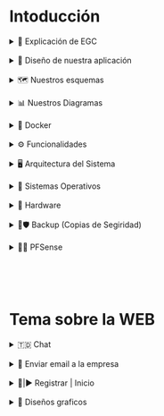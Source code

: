 # Intoducción

<details>
  <summary>🚀 Explicación de EGC</summary>
Nuestra empresa, EGC (Enterprise Global Chat), ofrece un servicio de chat especializado en diversos sectores como informática, negocios, economía, entre otros. Los usuarios registrados pueden consultar sus dudas directamente con expertos. Nuestro objetivo es brindar soluciones rápidas y efectivas, tanto para usuarios individuales como para pequeñas empresas.
<br>
<br>
  
Nuestra plataforma compite con otras herramientas de mensajería, como Telegram, Skype, Discord, y más, especialmente en lo que respecta a la creación de grupos y redes de usuarios. Sin embargo, en nuestra plataforma, todos los chats son privados entre los usuarios conectados, permitiendo conversaciones directas y seguras.
<br>

Al registrarse en nuestra web, los usuarios podrán acceder a grupos creados por especialistas en sectores como informática, negocios, economía y otros, disponibles en modalidades públicas o privadas. Además, los usuarios podrán crear sus propios grupos de conversación para compartir información y resolver dudas con otros usuarios.
  
</details>
<br>








<details>
<summary>🎨 Diseño de nuestra aplicación</summary>


## Mockup

### Home:

* En la página de inicio tendríamos una imagen de fondo, y en la parte superior de la pestaña se mostraría el logo junto a tres enlaces que dirigirían a páginas donde hablaríamos sobre nosotros, nuestra seguridad y soporte técnico, así como al inicio de sesión. Además, contaríamos con un footer que incluiría los logotipos de nuestras redes sociales.

![image](https://github.com/user-attachments/assets/7c5c27db-fa5a-4ce7-b655-c1a179c5a935)


### Sobre Nosotros:

* En la sección "Sobre nosotros", explicaríamos qué hace nuestra empresa, cuándo fue creada y qué ventajas ofrece en comparación con otros servicios de chat. También incluiríamos imágenes decorativas para mejorar la presentación.

![image](https://github.com/user-attachments/assets/4367be43-9c0b-4f62-b6b4-724a5508d5c5)


### Nuestra Seguridad:

* En la sección "Nuestra seguridad" explicaremos las medidas de seguridad que ofrecemos, sin entrar en detalles específicos.

![image](https://github.com/user-attachments/assets/941276f0-4848-47e5-897f-c80d1c07cc01)


### Soporte Técnico:

* En la sección de soporte técnico, los usuarios podrían ingresar su correo electrónico, describir el problema que tienen y hacer clic en un botón de "Enviar".

![image](https://github.com/user-attachments/assets/63f4c1c3-9c71-42d7-8b81-6e513d4a79f4)


### Chat:

* Este sería nuestro chat, con una lista a la izquierda que muestra nuestros contactos y amigos, y un buscador para encontrar a otros contactos.

![image](https://github.com/user-attachments/assets/6d88b906-7cba-4fa5-85a2-c13a1306e03a)


### Grupos:

* En el catálogo, el usuario podrá buscar temarios sobre ciberseguridad utilizando el buscador, y se le mostrarán diferentes temarios relacionados con el tema.

![image](https://github.com/user-attachments/assets/e68bcc31-368f-4f8c-a04e-0e3e9245ff63)


### Crear Grupo:

* En "Crear catálogo", el usuario podrá subir una imagen, añadir un título y un texto, y deberá ingresar su nombre de usuario en un apartado. Al final, tendrá un botón para crear el catálogo.

![image](https://github.com/user-attachments/assets/12724ed0-f878-4d0b-bd73-a0c204ee2e36)

### Registro:

* Así es como se vería la sección donde se registrarían nuestros usuarios. En el formulario de registro, el usuario deberá ingresar su nombre, primer apellido, un nombre de usuario, su correo electrónico, número de teléfono y una contraseña, la cual deberá confirmar nuevamente.

![image](https://github.com/user-attachments/assets/587a3bd2-9e8c-4737-8d00-9a2e71e7e9d7)


### Inicio Sesión:

* Así es como se vería nuestro inicio de sesión. El usuario solo deberá ingresar su correo electrónico y contraseña.

![image](https://github.com/user-attachments/assets/37ec7c4c-e221-415c-9b8d-cca2adff63e8)

<br>

## Gamma de colores + Logo

### Nuestra gamma de colores:

![image](https://github.com/user-attachments/assets/c999e1eb-701f-43bd-8a99-e5fd0f23e867)

### Nuestro Logo:

![ECS](https://github.com/user-attachments/assets/6ba6de8e-952c-4265-9db4-ab254b4884f4)![image](https://github.com/user-attachments/assets/03bae469-1db6-44f0-bc5f-c439e731b600)


</details>
<br>










<details>
<summary>🗺️ Nuestros esquemas</summary>
De momento este es nuestro esquema de nuestra web EGC:

![image](https://github.com/user-attachments/assets/d29a31b2-477b-47cb-b0c9-4ed494235236)

De momento este es nuestro esquema de la bbdd de EGC:

![image](https://github.com/user-attachments/assets/238fc073-fcfb-4ff9-98d6-5fb9bc589641)

</details>
<br>


<details>
<summary>📊 Nuestros Diagramas</summary>

**Diagrama de RED**

![Esquema-Red-Visual-Paradigm](https://github.com/user-attachments/assets/0e365779-b6c6-4654-9f4b-aa757ba3182c)


**Diagrama de BBDD**

![image](https://github.com/user-attachments/assets/9c0d2cf5-3e4d-4817-a4f3-1303068c33a2)

</details>
<br>





<details>
<summary>🐋 Docker</summary>

# ¿Que es el Docker?

Docker es una plataforma que permite crear, distribuir y ejecutar aplicaciones en contenedores. Un contenedor es un entorno ligero y portátil que incluye todo lo necesario para ejecutar un software, como código, bibliotecas y dependencias, asegurando que funcione igual en cualquier sistema. Docker facilita la gestión y escalabilidad de aplicaciones, optimizando el uso de recursos y mejorando la eficiencia en desarrollo y despliegue. Se basa en imágenes preconfiguradas y permite automatizar procesos, haciéndolo ideal para entornos de desarrollo, pruebas y producción en la nube o servidores locales.

![image](https://github.com/user-attachments/assets/c191ed6f-5e29-40d3-87d6-49e7c332e7da)



# Que ventajas y descentajas da el Docker


## Ventajas✅

· **Portabilidad de contenedores**: Los contenedores funcionan igual en cualquier sistema con Docker instalado.

· **Eficiencia**: Consume menos recursos que las máquinas virtuales porque comparte el sistema operativo.

· **Escalabilidad**: Facilita la gestión y despliegue de múltiples instancias de aplicaciones.

· **Rápido despliegue**: Permite automatizar e implementar aplicaciones en segundos.

· **Aislamiento**: Evita conflictos entre dependencias de diferentes aplicaciones.



## Desventajas❌

· **Rendimiento**: Puede ser menos eficiente que una ejecución nativa.

· **Persistencia de datos**: Manejo de almacenamiento más complejo.

· **Seguridad**: Comparte el kernel del host, lo que puede generar vulnerabilidades.



  
# Introducción a la instalación de la web

Guardamos el contenido de la página web en una carpeta llamada web y la comprimimos en un archivo zip. Luego, la exportaremos a la máquina Alpine desde cmd utilizando el siguiente comando:

![image](https://github.com/user-attachments/assets/12bb95df-3edd-4466-9dd6-deb9006288c3)


Para descomprimir la carpeta que hemos exportado, utilizaremos el comando unzip. Luego, creamos una carpeta llamada **rbooks** donde almacenaremos la carpeta web que hemos descomprimido. Será necesario mover la carpeta web dentro de la carpeta **rbooks**.


Accedemos a la carpeta **rbooks** y creamos las siguientes subcarpetas que mostraremos a continuación:

![image](https://github.com/user-attachments/assets/8321eee2-4f73-4e67-9cb4-78866dbcaa43)


Dentro de la carpeta **nginx**, creamos un archivo llamado **default.conf** y le añadimos el siguiente código:

![image](https://github.com/user-attachments/assets/90ee82b1-20dc-441f-b3be-433fbe1ac5a4)


Una vez hecho esto, salimos de la carpeta **nginx** y, dentro de **rbooks**, creamos un nuevo archivo llamado **docker-compose.yml**. A continuación, en el archivo **docker-compose.yml**, aseguramos que el servicio **phpfpm** utilice el *Dockerfile* para construir la imagen personalizada. En lugar de usar la imagen **php:8-fpm-alpine** directamente, debemos indicar que se debe construir la imagen utilizando el *Dockerfile*.

```
services:
  # PHP service
  phpfpm:
    build:
      context: .
      dockerfile: Dockerfile   # Usa el Dockerfile personalizado
    container_name: phpfpm
    working_dir: /var/www/rbooks
    ports:
      - "9000:9000"
    volumes:
      - './web:/var/www/rbooks'
    environment:
      PHP_INI_DIR: /usr/local/etc/php
    restart: always
    networks:
      - netweb

  # Nginx service
  nginx:
    image: nginx:alpine
    container_name: nginx
    ports:
      - "8082:80"
    working_dir: /etc/nginx
    volumes:
      - './web:/var/www/rbooks'
      - './nginx/default.conf:/etc/nginx/conf.d/default.conf'
      - './nginx/:/var/log/nginx/'
    restart: always
    networks:
      - netweb

  # MySQL database service
  db:
    image: mysql
    container_name: miDB
    ports:
      - "3306:3306"
    environment:
      MYSQL_ROOT_PASSWORD: 1234
    volumes:
      - './mysql:/var/lib/mysql'
      - './sql:/db'
    networks:
      - netweb

  # PHPMYADMIN
  phpmyadmin:
    image: phpmyadmin
    container_name: miphpmyadmin
    environment:
      PMA_ARBITRARY: 1
      PMA_HOST: db  # Conectar phpMyAdmin al contenedor "db" (MySQL)
    ports:
      - "81:80"
    networks:
      - netweb

networks:
  netweb:
    driver: bridge

```


A continuación, crearemos el archivo **Dockerfile** y añadiremos el siguiente código para que funcione:

![image](https://github.com/user-attachments/assets/fdf3e8b4-c8e5-4f59-8688-1e79b32abbb1)


Este comando permite forzar la recreación de los contenedores en el **docker**.

![image](https://github.com/user-attachments/assets/152d72fb-a268-4556-888d-92b322e7e909)


Si accedemos a **Portainer** y vamos a la sección de **Contenedores**, podemos ver que se ha creado de forma correcta.

![image](https://github.com/user-attachments/assets/8b4ad89a-204d-4f24-87a1-d69f03bb1b1a)








Si accedemos al navegador y ponemos **http://100.77.20.22:8082**, podremos ver que hemos ingresado correctamente a la página web de RBooks.

![image](https://github.com/user-attachments/assets/574a6d8b-f4c5-4d1b-94d8-e1fc120731d3)


Ahora, debemos cargar la base de datos en **phpMyAdmin** para que las tablas se muestren correctamente y los registros funcionen en la página web. Para ello, accedemos a **http://100.77.20.22:81** en el navegador.
* Servidor --> miDB
* Usuario --> root
* Contraseña --> 1234
 
![image](https://github.com/user-attachments/assets/c53a9069-f0ab-4231-a811-68cecc4c103c)


Creamos la base de datos con el nombre **rbooks**.

![image](https://github.com/user-attachments/assets/04b92b6c-414e-4112-bf8d-d7967d416278)


Para poder importar el archivo **sql** en **phpMyAdmin**, debemos ingresar en la base de datos **rbooks**, hacer clic en *Importar*, seleccionar el archivo **bbdd-rbooks.sql** y luego hacer clic en el botón *Importar*.

![image](https://github.com/user-attachments/assets/2c2f841b-84cb-4e38-a4b2-d93207c67853)


A continuación, accedemos al archivo **conexion_be.php**, que se encuentra en la ruta ***web/php_in-sing/conexion_be.php***, y modificamos la dirección de la base de datos para establecer la conexión entre la página web y la base de datos.

![image](https://github.com/user-attachments/assets/89863329-095d-4ba2-a6ff-69adf2947224)

<br>
<br>
<br>

# Las mejoras que hemos añadido

Estos son los comandos que le hemos puesto en el archivo **docker-compose.yml**.

<br>
<br>

## context: .

•	Define el directorio base donde Docker buscará los archivos necesarios para construir la imagen.

•	En este caso, el **.** (punto) indica que el contexto de construcción es el directorio donde se encuentra el archivo docker-compose.yml.


## dockerfile: Dockerfile

•	Indica al Docker qué archivo usar para construir la imagen. En este caso, se usará el Dockerfile que está en el contexto definido arriba (.).

•	Permite personalizar la imagen en lugar de usar una predefinida.



## PHP_INI_DIR: /usr/local/etc/php

Define la variable de entorno PHP_INI_DIR, que indica la ubicación del archivo de configuración de PHP (php.ini) dentro del contenedor.

<br>
<br>

## Dockerfile Vs docker-compose
![image](https://github.com/user-attachments/assets/7dbc6d20-f0fb-4d98-9a43-3b748478d106)



## Dockerfile

### 1️⃣ FROM php:8-fpm-alpine

```
FROM php:8-fpm-alpine
```

Define la imagen base como php:8-fpm-alpine.



### 2️⃣ Instalación de dependencias y extensiones

```
RUN apk add --no-cache libpng-dev libjpeg-turbo-dev libwebp-dev \
    && docker-php-ext-install mysqli pdo pdo_mysql
```

Usa apk add --no-cache para instalar dependencias en Alpine Linux:

•	libpng-dev, libjpeg-turbo-dev, libwebp-dev: Bibliotecas necesarias para manipulación de imágenes en PHP.


Luego, instala extensiones de PHP con docker-php-ext-install:

•	mysqli: Extensión para conectarse a bases de datos MySQL.

•	pdo y pdo_mysql: Permiten usar PDO (PHP Data Objects) con MySQL.




### 3️⃣ (Opcional) Ajustar php.ini para habilitar mysqli

```
# RUN echo "extension=mysqli.so" >> /usr/local/etc/php/conf.d/docker-php-ext-mysqli.ini
```

Agrega manualmente la línea **extension=mysqli.so** al archivo de configuración de PHP. Se usará cuando PHP no detecta automáticamente la extensión mysqli.


🔹 ¿Cuándo usarlo?

Si mysqli no se activa correctamente después de instalarlo con docker-php-ext-install para asegurar de que PHP cargue la extensión en cada inicio.







</details>
<br>








<details>
<summary>⚙️ Funcionalidades</summary>
Funcionalidades que vamos a implementar:

- Funcionalidades de Registro e inicio de sesión.(Víctor)
- Que los usuarios puedan tener contactos o conversación con técnicos informáticos.(Hugo)
- Los usuarios pueden crear una tabla de técnicos informáticos. (Víctor)


Seguridad (en función de vuestro proyecto):

- MySQL (crear más de un usuario, securizar la DB, triggers)
- Protección de código fuente
- toda la parte de monitorización y seguridad que vais a implementar
</details>
<br>



<details>
<summary>🖥️ Arquitectura del Sistema</summary>
Estos seran los componentes de tecnología que utilizaremos en el sistema:
  
- NGINX:
  
  Servidor web y proxy inverso, muy eficiente en gestionar tráfico y carga.

  
- No MySQL:

  Base de datos relacional para almacenar y gestionar datos.

  
- PHP / HTML / CSS / JS:
  - PHP:

    Lenguaje de programación del lado del servidor.

    
  - HTML:

    Lenguaje para estructurar contenido web.

    
  - CSS:

    Estilos y diseño web.

    
  - JS:
  
    Lenguaje para interactividad en el navegador.

    
    
- Bind9:

  Servidor DNS que resuelve nombres de dominio a direcciones IP.

  
- Docker:

  Plataforma para crear y gestionar contenedores de aplicaciones.

  
- jabberd:

  Servidor de mensajería instantánea basado en XMPP.
  
  
- Composer:

  Herramienta para gestionar dependencias en PHP.
  
  
- WebSocket:

  Protocolo para comunicación en tiempo real entre cliente y servidor.
  
  
- IPTables:

  Firewall en Linux para controlar el tráfico de red.
  

</details>
<br>




<details>
<summary>🐧 Sistemas Operativos</summary>

Estos son los Sistemas Operativos que vamos a implementar en la Maquina virtuales.


- Ubuntu Server
  
- Alpine (Docker)

- Firewall


  
</details>
<br>




<details>
<summary>🔲 Hardware</summary>

Todas las VM tienen la misma capacidad de memoria RAM, CPU y disco duro, menos la VM Docker.

MV:
- RAM --> 2 GB
- CPU --> 1 (1 socket & 1 cores)
- HD --> 14 GB
<br>

MV Docker:
- RAM --> 4 GB
- CPU --> 4 (2 sockets & 2 cores)
- HD --> 60 GB

  
</details>
<br>



<details>
<summary>📄🛡️ Backup (Copias de Segiridad)</summary>

**https://www.incibe.es/sites/default/files/contenidos/guias/guia-copias-de-seguridad.pdf**
  
# ¿Qué es una copia de seguridad y que importancia tiene?

Una copia de seguridad es un proceso que permite duplicar y almacenar información con el fin de recuperarla en caso de pérdida o fallo del sistema. En el ámbito empresarial, resulta fundamental para garantizar la continuidad del negocio y mantener la confianza de los clientes. Forma parte de los planes de seguridad y contingencia, asegurando la protección, disponibilidad y recuperación de los datos de manera eficiente y periódica.

Imagina que tienes un cuaderno en el que anotas información crucial para tu escuela. Si lo pierdes o se daña, toda esa información desaparecería, lo que sería un gran problema. Lo mismo ocurre con los datos de un negocio: si no se cuenta con una copia de seguridad, cualquier fallo, error humano o ciberataque podría ocasionar la pérdida definitiva de información valiosa.
Por ello, realizar copias de seguridad regularmente es esencial. Es como tener una segunda versión de tu cuaderno guardada en un lugar seguro, lista para ser utilizada en caso de emergencia, evitando así pérdidas irreparables y garantizando la estabilidad de la información.


# ¿Qué copias de seguridad hariamosa?
Para definir qué información debe incluirse en las copias de seguridad, primero es necesario realizar un inventario de activos y clasificar los datos según su importancia para el negocio. Esta clasificación nos permitirá priorizar la protección de la información crítica y definir estrategias adecuadas de respaldo:

* Confidencialidad: (confidencial, interna, pública).

* Utilidad: (clientes, ventas, personal).

* Impacto: (daño de imagen, consecuencias legales, económicas, paralización de la actividad).

Esto ayuda a establecer medidas de seguridad y decidir qué información proteger, como datos de clientes, ventas o personal, y su frecuencia de respaldo.


# ¿Qué estrategias seguiríamos?
Para garantizar la seguridad y disponibilidad de nuestros datos, aplicaremos la estrategia 3-2-1 de copias de seguridad, una de las mejores prácticas en la gestión de respaldos. Su objetivo es diversificar el almacenamiento de las copias para minimizar el riesgo de pérdida de información y asegurar la posibilidad de recuperación en caso de fallo. Sus principios clave son:

* 3 copias: Mantener tres versiones de cada archivo importante: el original y al menos dos copias de respaldo.
* 2 soportes diferentes: Almacenar las copias en al menos dos tipos de medios distintos (por ejemplo, un disco duro externo y almacenamiento en la nube) para mitigar riesgos como fallos mecánicos o corrupción de datos.
* 1 copia fuera de la empresa: Guardar al menos una copia en una ubicación externa (como un servicio de almacenamiento en la nube) para proteger la información ante desastres físicos, robos o ciberataques en la infraestructura local.

Ejemplo práctico
Si trabajamos con un archivo crítico llamado "listadoproveedores.ots", podríamos aplicar la estrategia 3-2-1 de la siguiente manera:

* Archivo original: Se almacena en el equipo principal donde se trabaja con él.
* Primera copia de seguridad: Se guarda en un disco duro externo o servidor NAS local.
* Segunda copia de seguridad: Se sube a un servicio de almacenamiento en la nube (cumpliendo también con la regla de "ubicación externa").


# ¿Dónde se van a ubicar las copias?

Por el momento, almacenaremos nuestras copias de seguridad en Google Drive y en discos duros externos como medida preventiva ante cualquier incidente inesperado, garantizando que siempre tengamos acceso a nuestros datos en caso de fallos o imprevistos.

Además, hemos decidido implementar un sistema de almacenamiento en la nube para reforzar aún más la seguridad y disponibilidad de la información. Actualmente, estamos en proceso de evaluación y configuración de este servicio, asegurándonos de elegir la mejor opción en términos de fiabilidad, cifrado y accesibilidad.

También crearemos una máquina virtual en Proxmox que funcionará como servidor central para almacenar toda la información, bases de datos y código fuente de nuestro proyecto. Además, configuraremos copias de seguridad automatizadas y medidas de seguridad como firewalls y cifrado para garantizar la integridad y protección de los datos.


# Esto sera la información que copiaremos para asegurar nuestro proyecto:

* Base de Datos: La información de los usuarios y datos críticos de la empresa deben resguardarse con la mayor frecuencia posible. Un respaldo frecuente y seguro es clave para evitar pérdidas de información valiosa.

* DNS: El DNS es fundamental para el funcionamiento de los servicios en línea, asegurando que los dominios estén correctamente direccionados. Un backup del DNS garantiza que la infraestructura web siga operativa en caso de fallos.

* Código de la Web y Nginx: Resguardar el código fuente de la web junto con la configuración de Nginx es esencial para una rápida recuperación en caso de incidentes o ataques.

* Router: Mantener una copia de seguridad de la configuración del router es crucial para garantizar la conectividad de la red y facilitar su restauración en caso de fallas o modificaciones accidentales.



# Códigos del Backup
## Copias de seguridad
Hemos creado este script en Bash para automatizar el proceso de realizar una copia de seguridad cifrada de una carpeta en un sistema local y transferirla de forma segura a un servidor remoto. A continuación, os mostraremos que hace cada parte del código:

1. Creación de carpetas de log si no existe.
2. Redirigir salida estándar y errores al archivo de log.
3. Verificar conexión SSH con el destino.
4. Verificar si la carpeta de origen existe.
5. Crear carpeta temporal para los archivos cifrados.
6. Cifrar archivos manteniendo la estructura original.
7. Crear carpeta destino en el servidor remoto si no existe.
8. Enviar archivos cifrados al servidor remoto.
9. Limpiar archivos temporales.
10. Instrucciones para descifrar el destino.

```
#!/bin/bash

# Configuración
USUARIO_DESTINO="hugo"
IP_DESTINO="192.168.6.10"
CARPETA_ORIGEN="/home/hugo/buckup/origen"
CARPETA_DESTINO="/home/hugo/destino"
CARPETA_TEMP="/tmp/backup_encrypt"
SCRIPT_DIR="$(dirname "$(realpath "$0")")"  # Obtiene la ruta del script
LOG_DIR="$SCRIPT_DIR/logs"
TIMESTAMP="$(date '+%H.%M_%d-%m-%Y')"  # Formato de fecha y hora
LOG_FILE="$LOG_DIR/backup_$TIMESTAMP.log"
CLAVE_CIFRADO="alumno"

# Crear carpeta de logs si no existe
mkdir -p "$LOG_DIR"

# Redirigir salida estándar y errores al archivo de log
exec >> "$LOG_FILE" 2>&1

echo "[$(date)] - Iniciando respaldo con cifrado..."

# Verificar conexión SSH con el destino
if ! nc -z "$IP_DESTINO" 22; then
    echo "[$(date)] - Error: No se puede conectar a $IP_DESTINO en el puerto 22."
    exit 1
fi

# Verificar si la carpeta de origen existe
if [ ! -d "$CARPETA_ORIGEN" ]; then
    echo "[$(date)] - Error: La carpeta de origen no existe: $CARPETA_ORIGEN"
    exit 1
fi

# Crear carpeta temporal para los archivos cifrados
mkdir -p "$CARPETA_TEMP"

# Cifrar archivos manteniendo la estructura original
echo "[$(date)] - Cifrando archivos..."
tar -czf - -C "$(dirname "$CARPETA_ORIGEN")" "$(basename "$CARPETA_ORIGEN")" | \
gpg --symmetric --cipher-algo AES256 --passphrase "$CLAVE_CIFRADO" --batch -o "$CARPETA_TEMP/backup.tar.gz.gpg"

# Crear carpeta destino en el servidor remoto si no existe
ssh "$USUARIO_DESTINO@$IP_DESTINO" "mkdir -p $CARPETA_DESTINO"

# Enviar archivos cifrados al servidor remoto
echo "[$(date)] - Enviando archivos cifrados..."
if rsync -avz -e "ssh -p 22" "$CARPETA_TEMP/backup.tar.gz.gpg" "$USUARIO_DESTINO@$IP_DESTINO:$CARPETA_DESTINO/"; then
    echo "[$(date)] - Respaldo cifrado enviado con éxito."
else
    echo "[$(date)] - Error: Fallo en la sincronización con rsync."
    exit 1
fi

# Limpiar archivos temporales
rm -rf "$CARPETA_TEMP"

# Instrucciones para descifrar en el destino
echo "[$(date)] - Para descifrar en el servidor destino, ejecutar:"
echo "  gpg --decrypt --passphrase \"$CLAVE_CIFRADO\" --batch $CARPETA_DESTINO/backup.tar.gz.gpg | tar -xz -C $CARPETA_DESTINO"

echo "[$(date)] - Respaldo finalizado."
```

<br>


## Recuperación de las copias de seguridad
Hemos creado este script para recuperar copias de seguridad cifradas desde un servidor remoto y restaurarlas en una carpeta local. A continuación, se describe brevemente cómo funciona.

1. Crear carpeta de logs si no existe.
2. Redirigir salida estándar y errores al archivo de log.
3. Verificar conexión SSH con el servidor.
4. Verificar si la carpeta de destino existe en el servidor remoto.
5. Crear carpeta de recuperación si no existe.
6. Descargar copias desde el servidor remoto.
7. Descrifrar los archivos descargados.

```
#!/bin/bash

# Configuración
USUARIO_DESTINO="hugo"
IP_DESTINO="192.168.6.10"
CARPETA_DESTINO="/home/hugo/destino"
CARPETA_RECUPERACION="/home/hugo/buckup/recuperacion_copias"
CLAVE_CIFRADO="alumno"  # La clave para descifrar
SCRIPT_DIR="$(dirname "$(realpath "$0")")"  # Ubicación del script
LOG_DIR="$SCRIPT_DIR/log_recuperacion"  # Nueva carpeta de logs
TIMESTAMP="$(date '+%H.%M_%d-%m-%Y')"
LOG_FILE="$LOG_DIR/recuperacion_$TIMESTAMP.log"

# Crear carpeta de logs si no existe
mkdir -p "$LOG_DIR"

# Redirigir salida estándar y errores al archivo de log
exec >> "$LOG_FILE" 2>&1

echo "[$(date)] - Iniciando recuperación de backups..."
echo "[$(date)] - El script se está ejecutando desde: $SCRIPT_DIR"

# Verificar conexión SSH con el servidor
echo "[$(date)] - Comprobando conexión SSH..."
if ! ssh -q -o ConnectTimeout=5 "$USUARIO_DESTINO@$IP_DESTINO" exit; then
    echo "[$(date)] - Error: No se puede conectar a $IP_DESTINO mediante SSH."
    exit 1
fi

# Verificar si la carpeta de destino existe en el servidor remoto
echo "[$(date)] - Verificando existencia de $CARPETA_DESTINO en el servidor..."
if ! ssh "$USUARIO_DESTINO@$IP_DESTINO" "[ -d '$CARPETA_DESTINO' ]"; then
    echo "[$(date)] - Error: La carpeta destino no existe en el servidor remoto."
    exit 1
fi

# Crear carpeta de recuperación si no existe
echo "[$(date)] - Creando carpeta de recuperación en $CARPETA_RECUPERACION..."
if ! mkdir -p "$CARPETA_RECUPERACION"; then
    echo "[$(date)] - Error: No se pudo crear $CARPETA_RECUPERACION. Verifica permisos."
    exit 1
fi

# Descargar copias desde el servidor remoto
echo "[$(date)] - Descargando backups desde $CARPETA_DESTINO..."
if rsync -avz -e "ssh -p 22" "$USUARIO_DESTINO@$IP_DESTINO:$CARPETA_DESTINO/" "$CARPETA_RECUPERACION/"; then
    echo "[$(date)] - Backups recuperados con éxito en $CARPETA_RECUPERACION."
else
    echo "[$(date)] - Error: Fallo en la recuperación con rsync."
    exit 1
fi

# Descrifrar los archivos descargados
echo "[$(date)] - Desencriptando archivos..."
for archivo in "$CARPETA_RECUPERACION"/*.tar.gz.gpg; do
    if [ -f "$archivo" ]; then
        echo "[$(date)] - Desencriptando $archivo..."
        gpg --quiet --batch --yes --passphrase "$CLAVE_CIFRADO" --decrypt "$archivo" | tar -xz -C "$CARPETA_RECUPERACION"
        if [ $? -eq 0 ]; then
            echo "[$(date)] - Archivo $archivo descifrado con éxito."
            rm -f "$archivo"  # Eliminar el archivo cifrado después del descifrado
        else
            echo "[$(date)] - Error al descifrar el archivo $archivo."
            exit 1
        fi
    else
        echo "[$(date)] - No se encontraron archivos cifrados para descifrar en $CARPETA_RECUPERACION."
    fi
done

echo "[$(date)] - Proceso de recuperación finalizado correctamente."

```
<br>


## Autenticación SSH sin Contraseña para un Script

Para evitar que el script solicite una contraseña al ejecutar los comandos SSH y rsync, debes configurar la autenticación sin contraseña mediante claves SSH.


### Generar una clave SSH en el cliente



```
ssh-keygen -t rsa -b 4096 -f ~/.ssh/id_rsa -N ""

```

Esto generará un par de claves:

* ~/.ssh/id_rsa (clave privada)
* ~/.ssh/id_rsa.pub (clave pública)



### Copiar la clave pública al servidor destino

Usa el siguiente comando para copiar automáticamente la clave pública al servidor:

```
ssh-copy-id hugo@192.168.6.10

```

Si no tienes ssh-copy-id, puedes hacerlo manualmente con:

```
cat ~/.ssh/id_rsa.pub | ssh hugo@192.168.6.10 "mkdir -p ~/.ssh && cat >> ~/.ssh/authorized_keys && chmod 600 ~/.ssh/authorized_keys"

```

### Verificar la autenticación sin contraseña

Prueba iniciar sesión en el servidor sin que te pida la contraseña:

```
ssh hugo@192.168.6.10

```
<br>
<br>


## Recibir las copias a la carpeta destino

El comando sudo chown -R hugo:hugo /home/hugo/buckup cambia el propietario y el grupo de todos los archivos y subdirectorios dentro de /home/hugo/buckup al usuario hugo

```
sudo chown -R hugo:hugo /home/hugo/buckup

```

* sudo: Ejecuta el comando con privilegios de superusuario.

* chown: Cambia el propietario de un archivo o directorio.

* -R: Aplica el cambio de propietario de forma recursiva (a todos los archivos y subdirectorios dentro de /home/hugo/buckup).

* hugo:hugo : Establece el usuario propietario como hugo y el grupo como hugo.

* /home/hugo/buckup: Especifica la carpeta a la que se aplicará el cambio.

<br>


Establece permisos de lectura, escritura y ejecución para el propietario, y solo lectura y ejecución para el grupo y otros usuarios en los archivos dentro de /home/hugo/destino.

```
sudo chmod -R 755 /home/hugo/destino

```

* sudo: Ejecuta el comando con privilegios de superusuario.

* chmod: Modifica los permisos de archivos o directorios.

* -R: Aplica el cambio de permisos recursivamente a todos los archivos y subdirectorios dentro del directorio.

* 755: Establece los permisos de lectura, escritura y ejecución para el propietario (7 = lectura, escritura y ejecución), y solo lectura y ejecución para el grupo y los otros usuarios (5 = lectura y ejecución).

* /home/hugo/destino: Especifica la ruta del directorio al cual se le aplican los permisos.


<br>
<br>


## Recibir las copias a la carpeta de recuperación

El comando sudo chown -R hugo:hugo /home/hugo/buckup cambia el propietario y el grupo de todos los archivos y subdirectorios dentro de /home/hugo/buckup al usuario hugo

```
sudo chown -R hugo:hugo /home/hugo/buckup

```

* sudo: Ejecuta el comando con privilegios de superusuario.

* chown: Cambia el propietario de un archivo o directorio.

* -R: Aplica el cambio de propietario de forma recursiva (a todos los archivos y subdirectorios dentro de /home/hugo/buckup).

* hugo:hugo : Establece el usuario propietario como hugo y el grupo como hugo.

* /home/hugo/buckup: Especifica la carpeta a la que se aplicará el cambio.

<br>
<br>


El comando sudo chmod -R u+w /home/hugo/buckup otorga permisos de escritura al usuario propietario en todos los archivos y subdirectorios dentro de /home/hugo/buckup, recursivamente.

```
sudo chmod -R u+w /home/hugo/buckup

```

* sudo: Ejecuta el comando con privilegios de superusuario.

* chmod: Modifica los permisos de archivos o directorios.

* -R: Aplica los cambios de permisos recursivamente.

* -u+w: Agrega permiso de escritura (+w) al usuario propietario (u).

* /home/hugo/buckup: Carpeta a la que se aplicará el cambio.


</details>
<br>



<details>
<summary>🧱🔥 PFSense</summary>

# ¿Qué es PFSense?
Es una distribución de **FreeBSD** adaptada como **firewall** y **router**. Es de código abierto y se puede instalar en dispositivos físicos y virtuales.
Es sostenida comercialmente por **Electric Sheep Fencing LLC**, además de ser de código abierto.
pfSense proporciona funciones avanzadas de seguridad y networking, y es conocido por ser una solución de firewall de alto rendimiento. Ahora os mostraremos unas características que hemos encontrado.

* **Firewall avanzado:** Nos ofrece reglas de firewall que permite filtrar y controlar el tráfico de red de manera efectiva.
* **Enrutamiento:** Se puede utilizar como un router que nos proporciona funciones de enrutamiento avanzadas y permitiendo la conectividad entre redes.
* **VPN:** 
* **Proxy y filtrado web:** 
* **Balanceo de carga y redundancia:** 
* **Seguridad:** 
* **Interfaz gráfica:** 




</details>












<br><br><br>





















# Tema sobre la WEB

<details>
  <summary>🇹🇩 Chat</summary>
  
  # Chat Interface Concept
  
  https://codepen.io/emilcarlsson/pen/ZOQZaV
  
  ![image](https://github.com/user-attachments/assets/15b8bdd0-554e-4116-b73e-086db5766ed0)


  # 5 Живой чат / Live chat
  
  https://codepen.io/retyui/pen/zxGqPJ
  
  ![image](https://github.com/user-attachments/assets/12b26776-440e-474e-89f1-c7695ad79702)


  # Sidebar AdminLTE
  
  https://codepen.io/jasp402/pen/VrYzNw
  
  ![image](https://github.com/user-attachments/assets/bec42ba2-6cfc-4304-b220-cf128d50d4c9)


  # Material Messaging App Concept
  
  https://codepen.io/ThomasDaubenton/pen/QMqaBN
  
  ![image](https://github.com/user-attachments/assets/9b322906-8ead-4d2a-ba92-3e964af13b26)


  # Discord Mockup
  
  https://codepen.io/odensc/pen/vxpMPp
  
  ![image](https://github.com/user-attachments/assets/3d085bc8-4ab1-4b66-8061-8894e0c203a2)


</details>
<br>



<details>
  <summary>📧 Enviar email a la empresa</summary>
  
  # Responsive Contact Form
  
  https://codepen.io/wgnr/pen/ExKzNJ

  ![image](https://github.com/user-attachments/assets/5a7ec21a-ad85-4233-a0f6-54e7b55af226)


  

  ##



</details>
<br>



<details>
  <summary>📝|▶️ Registrar | Inicio</summary>
  
  # Responsive Registration Form
  
  https://codepen.io/anandaprojapati/pen/GmrwYE

  ![image](https://github.com/user-attachments/assets/29bfc20d-0d2a-4ef1-bdfb-7d361b2c3ae3)


  #



</details>
<br>




<details>
  <summary>🎨 Diseños graficos</summary>
  
  # 🔲 H Y P E R H E D R O N 🔲

  https://codepen.io/shshaw/pen/eGYZOe

  ![image](https://github.com/user-attachments/assets/1455a975-41b5-4e03-9d98-42e1d57146c8)



  # canvas base typeface

  https://codepen.io/ara_node/pen/DdNQqQ

  ![image](https://github.com/user-attachments/assets/5793e444-87d7-40be-80b9-172d0b93ea7d)


  # #Anonymous Hacker Portfolio

  https://codepen.io/Breekee/pen/QWjjdOQ
  
  ![image](https://github.com/user-attachments/assets/2443b86b-ee03-4f8a-92f5-4db8135efbd1)


  # Text Glitch

  https://codepen.io/alexr4/pen/BqVbLr

  ![image](https://github.com/user-attachments/assets/567ab563-e313-4e3b-9283-8133a3e4bfb2)


  #

</details>
<br>



